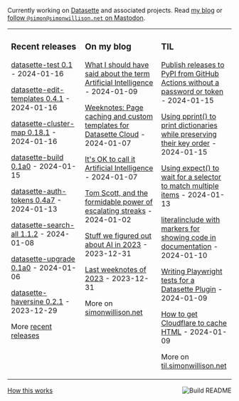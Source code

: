 Currently working on [Datasette](https://datasette.io/) and associated projects. Read [my blog](https://simonwillison.net/) or <a href="https://fedi.simonwillison.net/@simon">follow `@simon@simonwillison.net` on Mastodon</a>.

<table><tr><td valign="top" width="33%">

### Recent releases
<!-- recent_releases starts -->
[datasette-test 0.1](https://github.com/datasette/datasette-test/releases/tag/0.1) - 2024-01-16

[datasette-edit-templates 0.4.1](https://github.com/simonw/datasette-edit-templates/releases/tag/0.4.1) - 2024-01-16

[datasette-cluster-map 0.18.1](https://github.com/simonw/datasette-cluster-map/releases/tag/0.18.1) - 2024-01-16

[datasette-build 0.1a0](https://github.com/datasette/datasette-build/releases/tag/0.1a0) - 2024-01-15

[datasette-auth-tokens 0.4a7](https://github.com/simonw/datasette-auth-tokens/releases/tag/0.4a7) - 2024-01-13

[datasette-search-all 1.1.2](https://github.com/simonw/datasette-search-all/releases/tag/1.1.2) - 2024-01-08

[datasette-upgrade 0.1a0](https://github.com/datasette/datasette-upgrade/releases/tag/0.1a0) - 2024-01-06

[datasette-haversine 0.2.1](https://github.com/simonw/datasette-haversine/releases/tag/0.2.1) - 2023-12-29
<!-- recent_releases ends -->
More [recent releases](https://github.com/simonw/simonw/blob/main/releases.md)
</td><td valign="top" width="34%">

### On my blog
<!-- blog starts -->
[What I should have said about the term Artificial Intelligence](https://simonwillison.net/2024/Jan/9/what-i-should-have-said-about-ai/) - 2024-01-09

[Weeknotes: Page caching and custom templates for Datasette Cloud](https://simonwillison.net/2024/Jan/7/page-caching-and-custom-templates-for-datasette-cloud/) - 2024-01-07

[It's OK to call it Artificial Intelligence](https://simonwillison.net/2024/Jan/7/call-it-ai/) - 2024-01-07

[Tom Scott, and the formidable power of escalating streaks](https://simonwillison.net/2024/Jan/2/escalating-streaks/) - 2024-01-02

[Stuff we figured out about AI in 2023](https://simonwillison.net/2023/Dec/31/ai-in-2023/) - 2023-12-31

[Last weeknotes of 2023](https://simonwillison.net/2023/Dec/31/weeknotes/) - 2023-12-31
<!-- blog ends -->
More on [simonwillison.net](https://simonwillison.net/)
</td><td valign="top" width="33%">

### TIL
<!-- tils starts -->
[Publish releases to PyPI from GitHub Actions without a password or token](https://til.simonwillison.net/pypi/pypi-releases-from-github) - 2024-01-15

[Using pprint() to print dictionaries while preserving their key order](https://til.simonwillison.net/python/pprint-no-sort-dicts) - 2024-01-15

[Using expect() to wait for a selector to match multiple items](https://til.simonwillison.net/playwright/expect-selector-count) - 2024-01-13

[literalinclude with markers for showing code in documentation](https://til.simonwillison.net/sphinx/literalinclude-with-markers) - 2024-01-10

[Writing Playwright tests for a Datasette Plugin](https://til.simonwillison.net/datasette/playwright-tests-datasette-plugin) - 2024-01-09

[How to get Cloudflare to cache HTML](https://til.simonwillison.net/cloudflare/cloudflare-cache-html) - 2024-01-09
<!-- tils ends -->
More on [til.simonwillison.net](https://til.simonwillison.net/)
</td></tr></table>

<a href="https://github.com/simonw/simonw/actions"><img src="https://github.com/simonw/simonw/workflows/Build%20README/badge.svg" align="right" alt="Build README"></a> <a href="https://simonwillison.net/2020/Jul/10/self-updating-profile-readme/">How this works</a>
